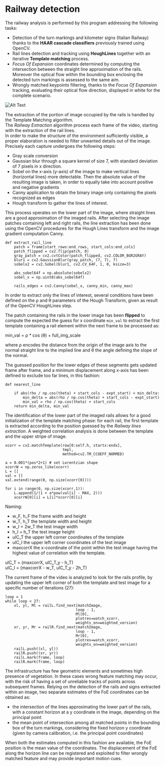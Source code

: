 Railway detection
=============
The railway analysis is performed by this program addressing the following tasks:
* Detection of the turn markings and kilometer signs (Italian Railway) thanks to the **HAAR
cascade classifiers** previously trained using OpenCV.
* Rail lines detection and tracking using **HoughLines** together with an iterative 
**Template matching** process.
* *Focus Of Expansion* coordinates determined by computing the intersection between
 the straight line approximation of the rails. Moreover the optical flow within the 
 bounding box enclosing the detected turn markings is assessed to the same aim.
* Wrongly matched keypoints filtering, thanks to the *Focus Of Expansion* tracking, evaluating their optical
 flow direction, displayed in white for the complete scenario.

![Alt Text](https://raw.githubusercontent.com/federicafioretti/railway-detection/master/image-readme/execution.png)

The extraction of the portion of image occupied by the rails is handled by the Template Matching algorithm.\
The *Railway Extraction* algorithm process each frame of the video, starting with the extraction of the rail lines. \
In order to make the structure of the environment sufficiently visible, a proper elaboration is needed to filter unwanted
 details out of the image. Precisely each capture undergoes the following steps:

* Gray scale conversion
* Gaussian blur through a square kernel of size 7, with standard deviation of 7 pixels in x direction.
* Sobel on the x-axis (y-axis) of the image to make vertical lines (horizontal lines) more detectable. Then the absolute
 value of the resulting image is taken, in order to equally take into account positive and negative gradients
* Canny application to obtain the binary image only containing the pixels recognized as edges
* Hough transform to gather the lines of interest.

This process operates on the lower part of the image, where straight lines are a good approximation of the imaged rails. 
After selecting the image patches containing left and right rails, the line extraction has been done using the OpenCV 
procedures for the Hough Lines transform and the image gradient computation Canny. 
```
def extract_rail_line
    patch = frame[start_rows:end_rows, start_cols:end_cols]
    patch_flipped = cv2.flip(patch, 0)
    gray_patch = cv2.cvtColor(patch_flipped, cv2.COLOR_BGR2GRAY)
    blur1 = cv2.GaussianBlur(gray_patch, (7, 7), 7)
    sobelx2 = cv2.Sobel(blur1, cv2.CV_64F, 1, 0, ksize=3)

    abs_sobel64f = np.absolute(sobelx2)
    sobel_x = np.uint8(abs_sobel64f)

    rails_edges = cv2.Canny(sobel_x, canny_min, canny_max)
```

In order to extract only the lines of interest, several conditions have been defined on the ρ and θ parameters of the Hough 
Transform, given as result of the OpenCV HoughLines step. 

The patch containing the rails in the lower image has been **flipped** to compute the
expected the guess for x coordinate `min_val` to extract the first template containing a rail 
element within the next frame to be processed as:

min_val = ρ * cos (θ) + full_img_scale

where ρ encodes the distance from the origin of the image axis to the normal straight line 
to the implied line and θ the angle defining the slope of the normal.

The guessed position for the lower edges of these segments gets updated frame after frame, and a minimum displacement 
along x-axis has been defined to exclude too far lines, in this fashion:
```
def nearest_line

    if abs(rho / np.cos(theta) + start_cols - expt_start) < min_delta:
        min_delta = abs(rho / np.cos(theta) + start_cols - expt_start)
        min_val = rho / np.cos(theta) + start_cols
    return min_delta, min_val
```

The identification of the lower part of the imaged rails allows for a good initialization of the template matching phase: 
for each rail, the first template is extracted according to the position guessed by the *Railway lines extraction*. 
A weighted correlation analysis is done between the template and the upper stripe of image.

    xcorr = cv2.matchTemplate(row[0:self.h, startx:endx], 
                              tmpl, 
                              method=cv2.TM_CCOEFF_NORMED)

    a = 0.001*(pos*2+1) # set Lorentzian shape
    xcorrW = np.zeros_like(xcorr)
    L = []
    val = []
    val.extend(range(0, np.size(xcorr[0])))

    for i in range(0, np.size(xcorr,1)):
        L.append(1/(1 + a*pow(val[i] - MAX, 2)))
        xcorrW[0][i] = L[i]*xcorr[0][i]


Naming:
* w_F, h_F the frame width and height
* w_T, h_T the template width and height
* w_I = 2w_T the test image width
* h_I = h_T the test image height
* ulC_T the upper left corner coordinates of the template
* ulC_I the upper left corner coordinates of the test image
* maxcorrX the x-coordinate of the point within the test image having the highest value of correlation with the template.

ulC_T = (maxcorrX, ulC_T_y - h_T) \
ulC_I = (maxcorrX - w_T, ulC_T_y - 2h_T)

The current frame of the video is analyzed to look for the rails profile, by updating the upper left corner of both the template and test image for a specific number of iterations (27):

```
loop = 1
while loop < 27:
    xl, yl, Ml = railL.find_next(matchImage, 
                                loop - 1, 
                                Ml[0], 
                                plotres=watch_xcorr,
                                weights_on=weighted_version)
    xr, yr, Mr = railR.find_next(matchImage, 
                                loop - 1, 
                                Mr[0], 
                                plotres=watch_xcorr,
                                weights_on=weighted_version)
    railL.push((xl, yl))
    railR.push((xr, yr))
    railL.mark(frame, loop)
    railR.mark(frame, loop)
```
The infrastructure has few geometric elements and sometimes high presence of vegetation. In these cases wrong feature matching may occur, with the risk of having a set of unreliable tracks of points across subsequent frames. Relying on the detection of the rails and signs extracted within an image, two separate estimates of the FoE coordinates can be obtained as:

* the intersection of the lines approximating the lower part of the rails,
with a constant horizon at a y coordinate in the image, depending on the
principal point
* the mean point of intersection among all matched points in the
bounding box of the turn markings, considering the fixed horizon y coordinate (given by 
camera calibration, i.e. the principal point coordinates)

When both the estimates computed in this fashion are available, the FoE position is the mean value of the coordinates.
The displacement of the FoE along the horizon line can be registered and exploited to filter wrongly matched feature and may provide important motion cues.
